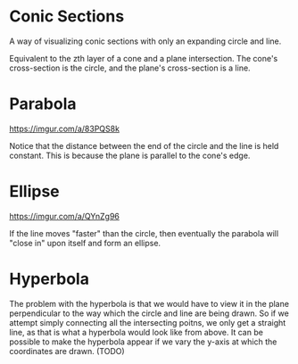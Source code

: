 
# Conic Sections
A way of visualizing conic sections with only an expanding circle and line.

Equivalent to the zth layer of a cone and a plane intersection. The cone's cross-section is the circle, and the plane's cross-section is a line.

# Parabola

https://imgur.com/a/83PQS8k

Notice that the distance between the end of the circle and the line is held constant. This is because the plane is parallel to the cone's edge.

# Ellipse

https://imgur.com/a/QYnZg96

If the line moves "faster" than the circle, then eventually the parabola will "close in" upon itself and form an ellipse.

# Hyperbola
The problem with the hyperbola is that we would have to view it in the plane perpendicular to the way which the circle and line are being drawn. So if we attempt simply connecting all the intersecting poitns, we only get a straight line, as that is what a hyperbola would look like from above. It can be possible to make the hyperbola appear if we vary the y-axis at which the coordinates are drawn. (TODO)
